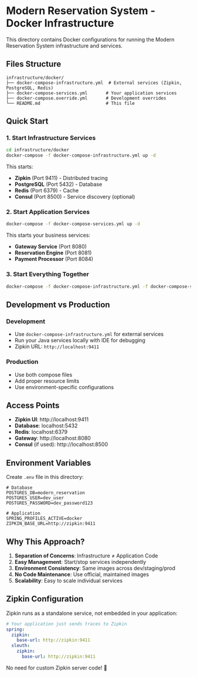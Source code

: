 # Modern Reservation System - Docker Infrastructure

This directory contains Docker configurations for running the Modern Reservation System infrastructure and services.

## Files Structure

```
infrastructure/docker/
├── docker-compose-infrastructure.yml  # External services (Zipkin, PostgreSQL, Redis)
├── docker-compose-services.yml       # Your application services
├── docker-compose.override.yml       # Development overrides
└── README.md                         # This file
```

## Quick Start

### 1. Start Infrastructure Services
```bash
cd infrastructure/docker
docker-compose -f docker-compose-infrastructure.yml up -d
```

This starts:
- **Zipkin** (Port 9411) - Distributed tracing
- **PostgreSQL** (Port 5432) - Database
- **Redis** (Port 6379) - Cache
- **Consul** (Port 8500) - Service discovery (optional)

### 2. Start Application Services
```bash
docker-compose -f docker-compose-services.yml up -d
```

This starts your business services:
- **Gateway Service** (Port 8080)
- **Reservation Engine** (Port 8081)
- **Payment Processor** (Port 8084)

### 3. Start Everything Together
```bash
docker-compose -f docker-compose-infrastructure.yml -f docker-compose-services.yml up -d
```

## Development vs Production

### Development
- Use `docker-compose-infrastructure.yml` for external services
- Run your Java services locally with IDE for debugging
- Zipkin URL: `http://localhost:9411`

### Production
- Use both compose files
- Add proper resource limits
- Use environment-specific configurations

## Access Points

- **Zipkin UI**: http://localhost:9411
- **Database**: localhost:5432
- **Redis**: localhost:6379
- **Gateway**: http://localhost:8080
- **Consul** (if used): http://localhost:8500

## Environment Variables

Create `.env` file in this directory:

```env
# Database
POSTGRES_DB=modern_reservation
POSTGRES_USER=dev_user
POSTGRES_PASSWORD=dev_password123

# Application
SPRING_PROFILES_ACTIVE=docker
ZIPKIN_BASE_URL=http://zipkin:9411
```

## Why This Approach?

1. **Separation of Concerns**: Infrastructure ≠ Application Code
2. **Easy Management**: Start/stop services independently
3. **Environment Consistency**: Same images across dev/staging/prod
4. **No Code Maintenance**: Use official, maintained images
5. **Scalability**: Easy to scale individual services

## Zipkin Configuration

Zipkin runs as a standalone service, not embedded in your application:

```yaml
# Your application just sends traces to Zipkin
spring:
  zipkin:
    base-url: http://zipkin:9411
  sleuth:
    zipkin:
      base-url: http://zipkin:9411
```

No need for custom Zipkin server code! 🎉
